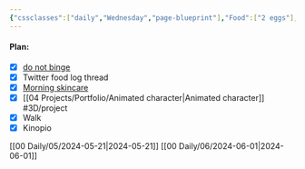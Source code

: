 ```yaml
---
{"cssclasses":["daily","Wednesday","page-blueprint"],"Food":["2 eggs"],"diet":true,"cals":true,"calories":143,"protein":13,"fat":10,"carbs":0,"weight":39.4,"date":"2024-05-22","share":true,"dg-publish":true,"permalink":"/00-daily/05/2024-05-22/","contentClasses":"daily Wednesday page-blueprint","dgPassFrontmatter":true,"noteIcon":"","created":"2025-01-21T01:20:15.997+10:00","updated":"2025-01-21T15:25:25.192+10:00"}
---
```


#### Plan:
- [x] [do not binge](Daily.md)
- [x] Twitter food log thread
- [x] [Morning skincare](AM.png)
- [x] [[04 Projects/Portfolio/Animated character\|Animated character]] #3D/project
- [x] Walk
- [x] Kinopio

[[00 Daily/05/2024-05-21\|2024-05-21]]
[[00 Daily/06/2024-06-01\|2024-06-01]]